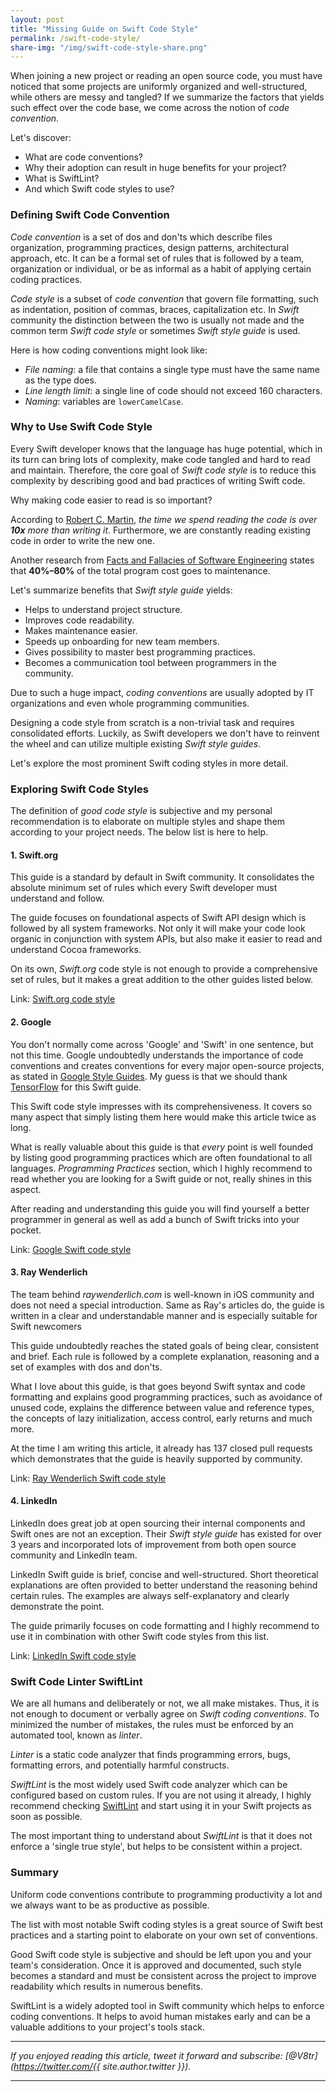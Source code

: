 ```yaml
---
layout: post
title: "Missing Guide on Swift Code Style"
permalink: /swift-code-style/
share-img: "/img/swift-code-style-share.png"
---
```


When joining a new project or reading an open source code, you must have noticed that some projects are uniformly organized and well-structured, while others are messy and tangled? If we summarize the factors that yields such effect over the code base, we come across the notion of *code convention*.

Let's discover:
- What are code conventions?
- Why their adoption can result in huge benefits for your project?
- What is SwiftLint?
- And which Swift code styles to use?

### Defining Swift Code Convention

*Code convention* is a set of dos and don'ts which describe files organization, programming practices, design patterns, architectural approach, etc. It can be a formal set of rules that is followed by a team, organization or individual, or be as informal as a habit of applying certain coding practices.

*Code style* is a subset of *code convention* that govern file formatting, such as indentation, position of commas, braces, capitalization etc. In *Swift* community the distinction between the two is usually not made and the common term *Swift code style* or sometimes *Swift style guide* is used.

Here is how coding conventions might look like:
- *File naming*: a file that contains a single type must have the same name as the type does.
- *Line length limit*: a single line of code should not exceed 160 characters.
- *Naming*: variables are `lowerCamelCase`.

### Why to Use Swift Code Style

Every Swift developer knows that the language has huge potential, which in its turn can bring lots of complexity, make code tangled and hard to read and maintain. Therefore, the core goal of *Swift code style* is to reduce this complexity by describing good and bad practices of writing Swift code.

Why making code easier to read is so important?

According to [Robert C. Martin](https://www.goodreads.com/quotes/835238-indeed-the-ratio-of-time-spent-reading-versus-writing-is), *the time we spend reading the code is over **10x** more than writing it*. Furthermore, we are constantly reading existing code in order to write the new one. 

Another research from [Facts and Fallacies of Software Engineering](https://www.oreilly.com/library/view/facts-and-fallacies/0321117425/) states that **40%–80%** of the total program cost goes to maintenance.

Let's summarize benefits that *Swift style guide* yields:
- Helps to understand project structure.
- Improves code readability.
- Makes maintenance easier.
- Speeds up onboarding for new team members.
- Gives possibility to master best programming practices.
- Becomes a communication tool between programmers in the community.

Due to such a huge impact, *coding conventions* are usually adopted by IT organizations and even whole programming communities.

Designing a code style from scratch is a non-trivial task and requires consolidated efforts. Luckily, as Swift developers we don't have to reinvent the wheel and can utilize multiple existing *Swift style guides*.

Let's explore the most prominent Swift coding styles in more detail.

### Exploring Swift Code Styles

The definition of *good code style* is subjective and my personal recommendation is to elaborate on multiple styles and shape them according to your project needs. The below list is here to help.

#### 1. Swift.org 

This guide is a standard by default in Swift community. It consolidates the absolute minimum set of rules which every Swift developer must understand and follow. 

The guide focuses on foundational aspects of Swift API design which is followed by all system frameworks. Not only it will make your code look organic in conjunction with system APIs, but also make it easier to read and understand Cocoa frameworks.

On its own, *Swift.org* code style is not enough to provide a comprehensive set of rules, but it makes a great addition to the other guides listed below.

Link: [Swift.org code style](https://swift.org/documentation/api-design-guidelines/)

#### 2. Google

You don't normally come across 'Google' and 'Swift' in one sentence, but not this time. Google undoubtedly understands the importance of code conventions and creates conventions for every major open-source projects, as stated in [Google Style Guides](http://google.github.io/styleguide/). My guess is that we should thank [TensorFlow](https://www.tensorflow.org/swift/) for this Swift guide.

This Swift code style impresses with its comprehensiveness. It covers so many aspect that simply listing them here would make this article twice as long.

What is really valuable about this guide is that *every* point is well founded by listing good programming practices which are often foundational to all languages. *Programming Practices* section, which I highly recommend to read whether you are looking for a Swift guide or not, really shines in this aspect.

After reading and understanding this guide you will find yourself a better programmer in general as well as add a bunch of Swift tricks into your pocket.

Link: [Google Swift code style](https://google.github.io/swift)

#### 3. Ray Wenderlich

The team behind *raywenderlich.com* is well-known in iOS community and does not need a special introduction. Same as Ray's articles do, the guide is written in a clear and understandable manner and is especially suitable for Swift newcomers

This guide undoubtedly reaches the stated goals of being clear, consistent and brief. Each rule is followed by a complete explanation, reasoning and a set of examples with dos and don'ts.

What I love about this guide, is that goes beyond Swift syntax and code formatting and explains good programming practices, such as avoidance of unused code, explains the difference between value and reference types, the concepts of lazy initialization, access control, early returns and much more.

At the time I am writing this article, it already has 137 closed pull requests which demonstrates that the guide is heavily supported by community.

Link: [Ray Wenderlich Swift code style](https://github.com/raywenderlich/swift-style-guide)

#### 4. LinkedIn

LinkedIn does great job at open sourcing their internal components and Swift ones are not an exception. Their *Swift style guide* has existed for over 3 years and incorporated lots of improvement from both open source community and LinkedIn team. 

LinkedIn Swift guide is brief, concise and well-structured. Short theoretical explanations are often provided to better understand the reasoning behind certain rules. The examples are always self-explanatory and clearly demonstrate the point.

The guide primarily focuses on code formatting and I highly recommend to use it in combination with other Swift code styles from this list.

Link: [LinkedIn Swift code style](https://github.com/linkedin/swift-style-guide)

### Swift Code Linter SwiftLint

We are all humans and deliberately or not, we all make mistakes. Thus, it is not enough to document or verbally agree on *Swift coding conventions*. To minimized the number of mistakes, the rules must be enforced by an automated tool, known as *linter*.

*Linter* is a static code analyzer that finds programming errors, bugs, formatting errors, and potentially harmful constructs. 

*SwiftLint* is the most widely used Swift code analyzer which can be configured based on custom rules. If you are not using it already, I highly recommend checking [SwiftLint](https://github.com/realm/SwiftLint) and start using it in your Swift projects as soon as possible.

The most important thing to understand about *SwiftLint* is that it does not enforce a 'single true style', but helps to be consistent within a project.

### Summary

Uniform code conventions contribute to programming productivity a lot and we always want to be as productive as possible. 

The list with most notable Swift coding styles is a great source of Swift best practices and a starting point to elaborate on your own set of conventions.

Good Swift code style is subjective and should be left upon you and your team's consideration. Once it is approved and documented, such style becomes a standard and must be consistent across the project to improve readability which results in numerous benefits.

SwiftLint is a widely adopted tool in Swift community which helps to enforce coding conventions. It helps to avoid human mistakes early and can be a valuable additions to your project's tools stack.

---

*If you enjoyed reading this article, tweet it forward and subscribe: [@V8tr](https://twitter.com/{{ site.author.twitter }}).*

---